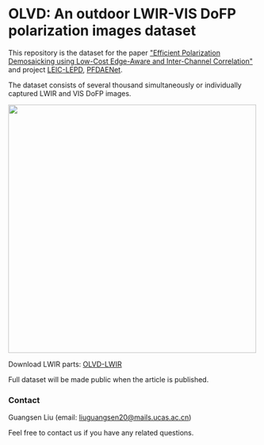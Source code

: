# OLVD: An outdoor LWIR-VIS DoFP polarization images dataset

This repository is the dataset for the paper ["Efficient Polarization Demosaicking using Low-Cost Edge-Aware and Inter-Channel Correlation"](https://arxiv.org/abs/2408.17099v1) and project [LEIC-LEPD](https://github.com/lgs195/LEIC-LEPD), [PFDAENet](https://github.com/lgs195/PFDAENet).

The dataset consists of several thousand simultaneously or individually captured LWIR and VIS DoFP images.

<img src="https://github.com/lgs195/OLVD/blob/main/dataset2_1.png" width="500px">

Download LWIR parts: [OLVD-LWIR](https://drive.google.com/file/d/1RNeckwYlboubHV0kxiZgvtylxqzhmlf3/view?usp=sharing)

Full dataset will be made public when the article is published.

### Contact
Guangsen Liu (email: liuguangsen20@mails.ucas.ac.cn)

Feel free to contact us if you have any related questions.
